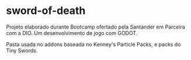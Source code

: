# sword-of-death
Projeto elaborado durante Bootcamp ofertado pela Santander em Parceira com a DIO. Um desenvolvimento de jogo com GODOT.

Pasta usada no addons baseada no Kenney's Particle Packs, e packs do Tiny Swords. 
